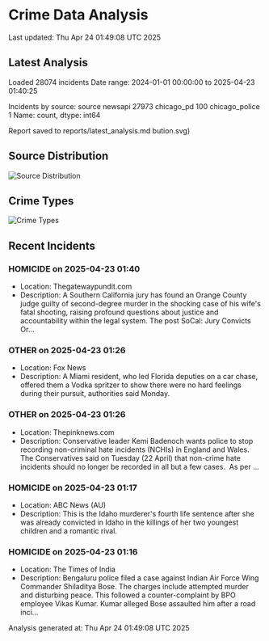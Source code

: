 # Crime Data Analysis
Last updated: Thu Apr 24 01:49:08 UTC 2025

## Latest Analysis

Loaded 28074 incidents
Date range: 2024-01-01 00:00:00 to 2025-04-23 01:40:25

Incidents by source:
source
newsapi           27973
chicago_pd          100
chicago_police        1
Name: count, dtype: int64

Report saved to reports/latest_analysis.md
bution.svg)

## Source Distribution
![Source Distribution](images/source_distribution.svg)

## Crime Types
![Crime Types](images/crime_types.svg)

## Recent Incidents

### HOMICIDE on 2025-04-23 01:40
- Location: Thegatewaypundit.com
- Description: A Southern California jury has found an Orange County judge guilty of second-degree murder in the shocking case of his wife's fatal shooting, raising profound questions about justice and accountability within the legal system.
The post SoCal: Jury Convicts Or…


### OTHER on 2025-04-23 01:26
- Location: Fox News
- Description: A Miami resident, who led Florida deputies on a car chase, offered them a Vodka spritzer to show there were no hard feelings during their pursuit, authorities said Monday.


### OTHER on 2025-04-23 01:26
- Location: Thepinknews.com
- Description: Conservative leader Kemi Badenoch wants police to stop recording non-criminal hate incidents (NCHIs) in England and Wales. The Conservatives said on Tuesday (22 April) that non-crime hate incidents should no longer be recorded in all but a few cases.  As per …


### HOMICIDE on 2025-04-23 01:17
- Location: ABC News (AU)
- Description: This is the Idaho murderer's fourth life sentence after she was already convicted in Idaho in the killings of her two youngest children and a romantic rival.


### HOMICIDE on 2025-04-23 01:16
- Location: The Times of India
- Description: Bengaluru police filed a case against Indian Air Force Wing Commander Shiladitya Bose. The charges include attempted murder and disturbing peace. This followed a counter-complaint by BPO employee Vikas Kumar. Kumar alleged Bose assaulted him after a road inci…

Analysis generated at: Thu Apr 24 01:49:08 UTC 2025
